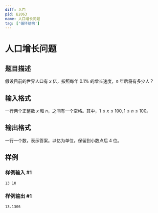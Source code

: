 ```yaml
---
diff: 入门
pid: B2063
name: 人口增长问题
tag: ['循环结构']
---
```

# 人口增长问题
## 题目描述

假设目前的世界人口有 $x$ 亿，按照每年 $0.1\%$ 的增长速度，$n$ 年后将有多少人？
## 输入格式

一行两个正整数 $x$ 和 $n$，之间有一个空格。其中，$1 \leq x\leq 100, 1\leq n\leq 100$。
## 输出格式

一行一个数，表示答案。以亿为单位，保留到小数点后 $4$ 位。
## 样例

### 样例输入 #1
```
13 10
```
### 样例输出 #1
```
13.1306
```
